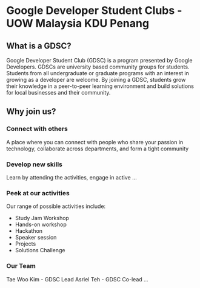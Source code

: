 # Google Developer Student Clubs - UOW Malaysia KDU Penang

## What is a GDSC?

Google Developer Student Club (GDSC) is a program presented by Google Developers. GDSCs are university based community groups for students. Students from all undergraduate or graduate programs with an interest in growing as a developer are welcome. By joining a GDSC, students grow their knowledge in a peer-to-peer learning environment and build solutions for local businesses and their community.

## Why join us?

### Connect with others

A place where you can connect with people who share your passion in technology, collaborate across departments, and form a tight community

### Develop new skills

Learn by attending the activities, engage in active ...

### Peek at our activities

Our range of possible activities include:

- Study Jam Workshop
- Hands-on workshop
- Hackathon
- Speaker session
- Projects
- Solutions Challenge

### Our Team

Tae Woo Kim - GDSC Lead
Asriel Teh - GDSC Co-lead
...
<br>
